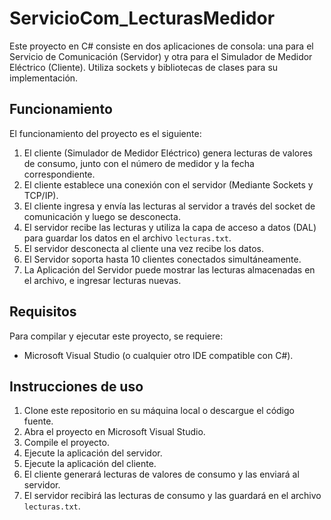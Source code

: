# ServicioCom_LecturasMedidor

Este proyecto en C# consiste en dos aplicaciones de consola: una para el Servicio de Comunicación (Servidor) y otra para el Simulador de Medidor Eléctrico (Cliente). 
Utiliza sockets y bibliotecas de clases para su implementación.

## Funcionamiento

El funcionamiento del proyecto es el siguiente:

1. El cliente (Simulador de Medidor Eléctrico) genera lecturas de valores de consumo, junto con el número de medidor y la fecha correspondiente.
2. El cliente establece una conexión con el servidor (Mediante Sockets y TCP/IP).
3. El cliente ingresa y envía las lecturas al servidor a través del socket de comunicación y luego se desconecta.
4. El servidor recibe las lecturas y utiliza la capa de acceso a datos (DAL) para guardar los datos en el archivo `lecturas.txt`.
5. El servidor desconecta al cliente una vez recibe los datos.
6. El Servidor soporta hasta 10 clientes conectados simultáneamente.
7. La Aplicación del Servidor puede mostrar las lecturas almacenadas en el archivo, e ingresar lecturas nuevas.

## Requisitos

Para compilar y ejecutar este proyecto, se requiere:

- Microsoft Visual Studio (o cualquier otro IDE compatible con C#).

## Instrucciones de uso

1. Clone este repositorio en su máquina local o descargue el código fuente.
2. Abra el proyecto en Microsoft Visual Studio.
3. Compile el proyecto.
4. Ejecute la aplicación del servidor.
5. Ejecute la aplicación del cliente.
6. El cliente generará lecturas de valores de consumo y las enviará al servidor.
7. El servidor recibirá las lecturas de consumo y las guardará en el archivo `lecturas.txt`.
